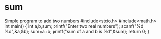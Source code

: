# sum
Simple program to add two numbers
#include<stdio.h>
#include<math.h>
int main()
{
int a,b,sum;
printf("Enter two real numbers");
scanf("%d %d",&a,&b);
sum=a+b;
printf("sum of a and b is %d",&sum);
return 0;
}
